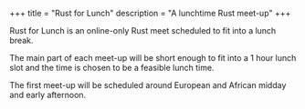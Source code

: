 +++
title = "Rust for Lunch"
description = "A lunchtime Rust meet-up"
+++

Rust for Lunch is an online-only Rust meet scheduled to fit into a lunch break.

The main part of each meet-up will be short enough to fit into a 1 hour lunch
slot and the time is chosen to be a feasible lunch time.

The first meet-up will be scheduled around European and African midday and
early afternoon.



